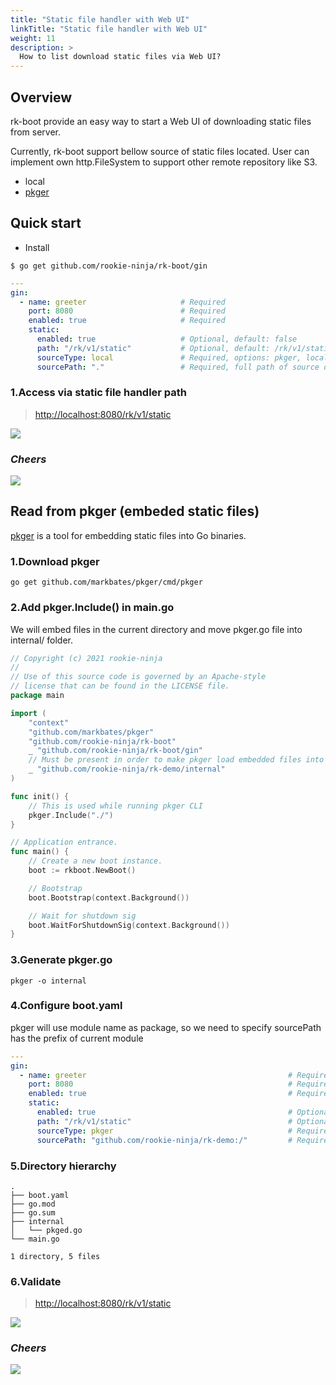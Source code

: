 ```yaml
---
title: "Static file handler with Web UI"
linkTitle: "Static file handler with Web UI"
weight: 11
description: >
  How to list download static files via Web UI?
---
```


## Overview
rk-boot provide an easy way to start a Web UI of downloading static files from server.

Currently, rk-boot support bellow source of static files located. User can implement own http.FileSystem to support other remote repository like S3.
- local
- [pkger](https://github.com/markbates/pkger)

## Quick start
- Install

```shell script
$ go get github.com/rookie-ninja/rk-boot/gin
```

```yaml
---
gin:
  - name: greeter                     # Required
    port: 8080                        # Required
    enabled: true                     # Required
    static:
      enabled: true                   # Optional, default: false
      path: "/rk/v1/static"           # Optional, default: /rk/v1/static
      sourceType: local               # Required, options: pkger, local
      sourcePath: "."                 # Required, full path of source directory
```

### 1.Access via static file handler path
> [http://localhost:8080/rk/v1/static](http://localhost:8080/rk/v1/static)

![](/bootstrapper/user-guide/gin-golang/advanced/static-file-handler.png)

### _**Cheers**_
![](/bootstrapper/user-guide/cheers.png)

## Read from pkger (embeded static files)
[pkger](https://github.com/markbates/pkger) is a tool for embedding static files into Go binaries.

### 1.Download pkger
```shell script
go get github.com/markbates/pkger/cmd/pkger
```

### 2.Add pkger.Include() in main.go
We will embed files in the current directory and move pkger.go file into internal/ folder.

```go
// Copyright (c) 2021 rookie-ninja
//
// Use of this source code is governed by an Apache-style
// license that can be found in the LICENSE file.
package main

import (
	"context"
	"github.com/markbates/pkger"
	"github.com/rookie-ninja/rk-boot"
	_ "github.com/rookie-ninja/rk-boot/gin"
	// Must be present in order to make pkger load embedded files into memory.
	_ "github.com/rookie-ninja/rk-demo/internal"
)

func init() {
	// This is used while running pkger CLI
	pkger.Include("./")
}

// Application entrance.
func main() {
	// Create a new boot instance.
	boot := rkboot.NewBoot()

	// Bootstrap
	boot.Bootstrap(context.Background())

	// Wait for shutdown sig
	boot.WaitForShutdownSig(context.Background())
}
```

### 3.Generate pkger.go
```shell script
pkger -o internal
```

### 4.Configure boot.yaml
pkger will use module name as package, so we need to specify sourcePath has the prefix of current module

```yaml
---
gin:
  - name: greeter                                             # Required
    port: 8080                                                # Required
    enabled: true                                             # Required
    static:
      enabled: true                                           # Optional, default: false
      path: "/rk/v1/static"                                   # Optional, default: /rk/v1/static
      sourceType: pkger                                       # Required, options: pkger, local
      sourcePath: "github.com/rookie-ninja/rk-demo:/"         # Required, full path of source directory
```

### 5.Directory hierarchy
```
.
├── boot.yaml
├── go.mod
├── go.sum
├── internal
│   └── pkged.go
└── main.go

1 directory, 5 files
```

### 6.Validate
> [http://localhost:8080/rk/v1/static](http://localhost:8080/rk/v1/static)

![](/bootstrapper/user-guide/gin-golang/advanced/static-file-handler-pkger.png)

### _**Cheers**_
![](/bootstrapper/user-guide/cheers.png)





